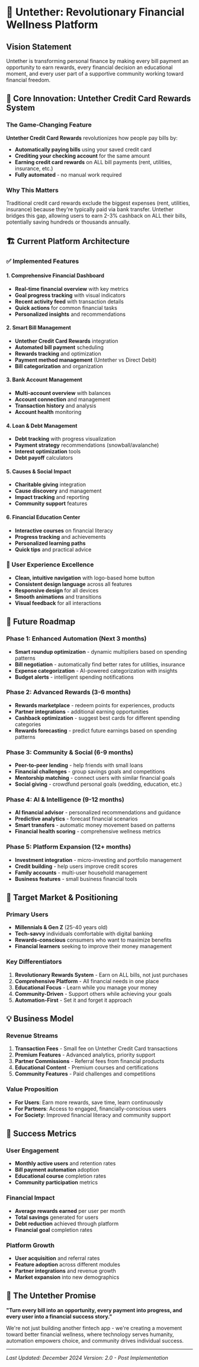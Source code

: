 # 🎯 Untether: Revolutionary Financial Wellness Platform

## Vision Statement
Untether is transforming personal finance by making every bill payment an opportunity to earn rewards, every financial decision an educational moment, and every user part of a supportive community working toward financial freedom.

## 🚀 Core Innovation: Untether Credit Card Rewards System

### The Game-Changing Feature
**Untether Credit Card Rewards** revolutionizes how people pay bills by:
- **Automatically paying bills** using your saved credit card
- **Crediting your checking account** for the same amount
- **Earning credit card rewards** on ALL bill payments (rent, utilities, insurance, etc.)
- **Fully automated** - no manual work required

### Why This Matters
Traditional credit card rewards exclude the biggest expenses (rent, utilities, insurance) because they're typically paid via bank transfer. Untether bridges this gap, allowing users to earn 2-3% cashback on ALL their bills, potentially saving hundreds or thousands annually.

## 🏗️ Current Platform Architecture

### ✅ Implemented Features

#### **1. Comprehensive Financial Dashboard**
- **Real-time financial overview** with key metrics
- **Goal progress tracking** with visual indicators
- **Recent activity feed** with transaction details
- **Quick actions** for common financial tasks
- **Personalized insights** and recommendations

#### **2. Smart Bill Management**
- **Untether Credit Card Rewards** integration
- **Automated bill payment** scheduling
- **Rewards tracking** and optimization
- **Payment method management** (Untether vs Direct Debit)
- **Bill categorization** and organization

#### **3. Bank Account Management**
- **Multi-account overview** with balances
- **Account connection** and management
- **Transaction history** and analysis
- **Account health** monitoring

#### **4. Loan & Debt Management**
- **Debt tracking** with progress visualization
- **Payment strategy** recommendations (snowball/avalanche)
- **Interest optimization** tools
- **Debt payoff** calculators

#### **5. Causes & Social Impact**
- **Charitable giving** integration
- **Cause discovery** and management
- **Impact tracking** and reporting
- **Community support** features

#### **6. Financial Education Center**
- **Interactive courses** on financial literacy
- **Progress tracking** and achievements
- **Personalized learning paths**
- **Quick tips** and practical advice

### 🎨 User Experience Excellence
- **Clean, intuitive navigation** with logo-based home button
- **Consistent design language** across all features
- **Responsive design** for all devices
- **Smooth animations** and transitions
- **Visual feedback** for all interactions

## 🚀 Future Roadmap

### Phase 1: Enhanced Automation (Next 3 months)
- **Smart roundup optimization** - dynamic multipliers based on spending patterns
- **Bill negotiation** - automatically find better rates for utilities, insurance
- **Expense categorization** - AI-powered categorization with insights
- **Budget alerts** - intelligent spending notifications

### Phase 2: Advanced Rewards (3-6 months)
- **Rewards marketplace** - redeem points for experiences, products
- **Partner integrations** - additional earning opportunities
- **Cashback optimization** - suggest best cards for different spending categories
- **Rewards forecasting** - predict future earnings based on spending patterns

### Phase 3: Community & Social (6-9 months)
- **Peer-to-peer lending** - help friends with small loans
- **Financial challenges** - group savings goals and competitions
- **Mentorship matching** - connect users with similar financial goals
- **Social giving** - crowdfund personal goals (wedding, education, etc.)

### Phase 4: AI & Intelligence (9-12 months)
- **AI financial advisor** - personalized recommendations and guidance
- **Predictive analytics** - forecast financial scenarios
- **Smart transfers** - automatic money movement based on patterns
- **Financial health scoring** - comprehensive wellness metrics

### Phase 5: Platform Expansion (12+ months)
- **Investment integration** - micro-investing and portfolio management
- **Credit building** - help users improve credit scores
- **Family accounts** - multi-user household management
- **Business features** - small business financial tools

## 🎯 Target Market & Positioning

### Primary Users
- **Millennials & Gen Z** (25-40 years old)
- **Tech-savvy** individuals comfortable with digital banking
- **Rewards-conscious** consumers who want to maximize benefits
- **Financial learners** seeking to improve their money management

### Key Differentiators
1. **Revolutionary Rewards System** - Earn on ALL bills, not just purchases
2. **Comprehensive Platform** - All financial needs in one place
3. **Educational Focus** - Learn while you manage your money
4. **Community-Driven** - Support others while achieving your goals
5. **Automation-First** - Set it and forget it approach

## 💡 Business Model

### Revenue Streams
1. **Transaction Fees** - Small fee on Untether Credit Card transactions
2. **Premium Features** - Advanced analytics, priority support
3. **Partner Commissions** - Referral fees from financial products
4. **Educational Content** - Premium courses and certifications
5. **Community Features** - Paid challenges and competitions

### Value Proposition
- **For Users**: Earn more rewards, save time, learn continuously
- **For Partners**: Access to engaged, financially-conscious users
- **For Society**: Improved financial literacy and community support

## 🌟 Success Metrics

### User Engagement
- **Monthly active users** and retention rates
- **Bill payment automation** adoption
- **Educational course** completion rates
- **Community participation** metrics

### Financial Impact
- **Average rewards earned** per user per month
- **Total savings** generated for users
- **Debt reduction** achieved through platform
- **Financial goal** completion rates

### Platform Growth
- **User acquisition** and referral rates
- **Feature adoption** across different modules
- **Partner integrations** and revenue growth
- **Market expansion** into new demographics

## 🎉 The Untether Promise

**"Turn every bill into an opportunity, every payment into progress, and every user into a financial success story."**

We're not just building another fintech app - we're creating a movement toward better financial wellness, where technology serves humanity, automation empowers choice, and community drives individual success.

---

*Last Updated: December 2024*
*Version: 2.0 - Post Implementation*